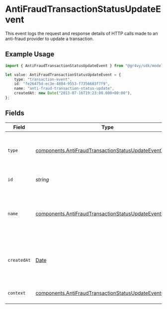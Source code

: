 # AntiFraudTransactionStatusUpdateEvent

This event logs the request and response details of HTTP calls made to an anti-fraud provider to update a transaction.

## Example Usage

```typescript
import { AntiFraudTransactionStatusUpdateEvent } from "@gr4vy/sdk/models/components";

let value: AntiFraudTransactionStatusUpdateEvent = {
    type: "transaction-event",
    id: "fe26475d-ec3e-4884-9553-f7356683f7f9",
    name: "anti-fraud-transaction-status-update",
    createdAt: new Date("2013-07-16T19:23:00.000+00:00"),
};
```

## Fields

| Field                                                                                                                              | Type                                                                                                                               | Required                                                                                                                           | Description                                                                                                                        | Example                                                                                                                            |
| ---------------------------------------------------------------------------------------------------------------------------------- | ---------------------------------------------------------------------------------------------------------------------------------- | ---------------------------------------------------------------------------------------------------------------------------------- | ---------------------------------------------------------------------------------------------------------------------------------- | ---------------------------------------------------------------------------------------------------------------------------------- |
| `type`                                                                                                                             | [components.AntiFraudTransactionStatusUpdateEventType](../../models/components/antifraudtransactionstatusupdateeventtype.md)       | :heavy_minus_sign:                                                                                                                 | The type of this resource. Is always `transaction-event`.                                                                          | transaction-event                                                                                                                  |
| `id`                                                                                                                               | *string*                                                                                                                           | :heavy_minus_sign:                                                                                                                 | The unique identifier for this event.                                                                                              | fe26475d-ec3e-4884-9553-f7356683f7f9                                                                                               |
| `name`                                                                                                                             | [components.AntiFraudTransactionStatusUpdateEventName](../../models/components/antifraudtransactionstatusupdateeventname.md)       | :heavy_minus_sign:                                                                                                                 | The name of this resource. Is always `anti-fraud-transaction-status-update`.                                                       | anti-fraud-transaction-status-update                                                                                               |
| `createdAt`                                                                                                                        | [Date](https://developer.mozilla.org/en-US/docs/Web/JavaScript/Reference/Global_Objects/Date)                                      | :heavy_minus_sign:                                                                                                                 | The date and time when this transaction event was created in our system.                                                           | 2013-07-16T19:23:00.000+00:00                                                                                                      |
| `context`                                                                                                                          | [components.AntiFraudTransactionStatusUpdateEventContext](../../models/components/antifraudtransactionstatusupdateeventcontext.md) | :heavy_minus_sign:                                                                                                                 | Additional context for this event.                                                                                                 |                                                                                                                                    |